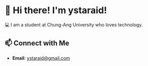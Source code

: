 # 👋 Hi there! I'm ystaraid!
💻 I am a student at Chung-Ang University who loves technology.

## 📫 Connect with Me
- **Email**: ystaraid@gmail.com
